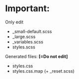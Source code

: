 # Important:
Only edit
- _small-default.scss
- _large.scss
- _variables.scss
- styles.scss

Generated files: **[=Do not edit]**
- styles.css
- styles.css.map
(+ _reset.scss)